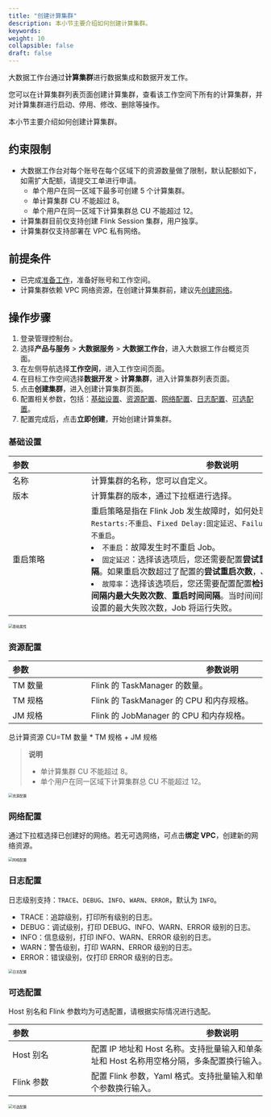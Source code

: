 ```yaml
---
title: "创建计算集群"
description: 本小节主要介绍如何创建计算集群。 
keywords: 
weight: 10
collapsible: false
draft: false
---
```


大数据工作台通过**计算集群**进行数据集成和数据开发工作。

您可以在计算集群列表页面创建计算集群，查看该工作空间下所有的计算集群，并对计算集群进行启动、停用、修改、删除等操作。

本小节主要介绍如何创建计算集群。

## 约束限制

- 大数据工作台对每个账号在每个区域下的资源数量做了限制，默认配额如下，如需扩大配额，请提交工单进行申请。
  - 单个用户在同一区域下最多可创建 5 个计算集群。
  - 单计算集群 CU 不能超过 8。
  - 单个用户在同一区域下计算集群总 CU 不能超过 12。
- 计算集群目前仅支持创建 Flink Session 集群，用户独享。
- 计算集群仅支持部署在 VPC 私有网络。

## 前提条件

- 已完成[准备工作](../../../../prepare/create_account)，准备好账号和工作空间。
- 计算集群依赖 VPC 网络资源，在创建计算集群前，建议先[创建网络](../../network/create_network)。

## 操作步骤

1. 登录管理控制台。
2. 选择**产品与服务** > **大数据服务** > **大数据工作台**，进入大数据工作台概览页面。
3. 在左侧导航选择**工作空间**，进入工作空间页面。
4. 在目标工作空间选择**数据开发** > **计算集群**，进入计算集群列表页面。
5. 点击**创建集群**，进入创建计算集群页面。
6. 配置相关参数，包括：[基础设置](#基础设置)、[资源配置](#资源配置)、[网络配置](#网络配置)、[日志配置](#日志配置)、[可选配置](#可选配置)。
7. 配置完成后，点击**立即创建**，开始创建计算集群。

### 基础设置

| <span style="display:inline-block;width:140px">参数</span>  | <span style="display:inline-block;width:520px">参数说明</span>  |
| :------------- | ------------------------------------------------------------ |
| 名称       | 计算集群的名称，您可以自定义。               |
| 版本       | 计算集群的版本，通过下拉框进行选择。              |
| 重启策略    | 重启策略是指在 Flink Job 发生故障时，如何处理 Job。包括`No Restarts:不重启`、`Fixed Delay:固定延迟`、`Failure Rate:故障率`，默认为`不重启`。<li>`不重启`：故障发生时不重启 Job。 <li>`固定延迟`：选择该选项后，您还需要配置**尝试重启次数**和**重启时间间隔**。如果重启次数超过了配置的**尝试重启次数**，Job 将运行失败。<li>`故障率`：选择该选项后，您还需要配置配置**检查故障率时间间隔**、**时间间隔内最大失败次数**、**重启时间间隔**。当时间间隔内发生故障的次数超过设置的最大失败次数，Job 将运行失败。              |

<img src="/bigdata/dataomnis/_images/cluster_basic.png" alt="基础属性" style="zoom:50%;" />

### 资源配置

| <span style="display:inline-block;width:140px">参数</span>  | <span style="display:inline-block;width:520px">参数说明</span>  |
| :------------- | ------------------------------------------------------------ |
| TM 数量       | Flink 的 TaskManager 的数量。              |
| TM 规格       | Flink 的 TaskManager 的 CPU 和内存规格。              |
| JM 规格       | Flink 的 JobManager 的 CPU 和内存规格。               |

总计算资源 CU=TM 数量 * TM 规格 + JM 规格

> **说明**
> 
> - 单计算集群 CU 不能超过 8。
> - 单个用户在同一区域下计算集群总 CU 不能超过 12。

<img src="/bigdata/dataomnis/_images/cluster_resource.png" alt="资源配置" style="zoom:50%;" />

### 网络配置

通过下拉框选择已创建好的网络。若无可选网络，可点击**绑定 VPC**，创建新的网络资源。 

<img src="/bigdata/dataomnis/_images/cluster_net.png" alt="网络配置" style="zoom:50%;" />

### 日志配置

日志级别支持：`TRACE`、`DEBUG`、`INFO`、`WARN`、`ERROR`，默认为 `INFO`。

- TRACE：追踪级别，打印所有级别的日志。
- DEBUG：调试级别，打印 DEBUG、INFO、WARN、ERROR 级别的日志。
- INFO：信息级别，打印 INFO、WARN、ERROR 级别的日志。
- WARN：警告级别，打印 WARN、ERROR 级别的日志。
- ERROR：错误级别，仅打印 ERROR 级别的日志。

<img src="/bigdata/dataomnis/_images/cluster_log.png" alt="日志配置" style="zoom:50%;" />

### 可选配置

Host 别名和 Flink 参数均为可选配置，请根据实际情况进行选配。

| <span style="display:inline-block;width:140px">参数</span>  | <span style="display:inline-block;width:520px">参数说明</span>  |
| :------------- | ------------------------------------------------------------ |
| Host 别名       | 配置 IP 地址和 Host 名称。支持批量输入和单条输入。批量输入时，IP 地址和 Host 名称用空格分隔，多条配置换行输入。               |
| Flink 参数      | 配置 Flink 参数，Yaml 格式。支持批量输入和单条输入。批量输入时，多个参数换行输入。              |

<img src="/bigdata/dataomnis/_images/cluster_other.png" alt="可选配置" style="zoom:50%;" />

